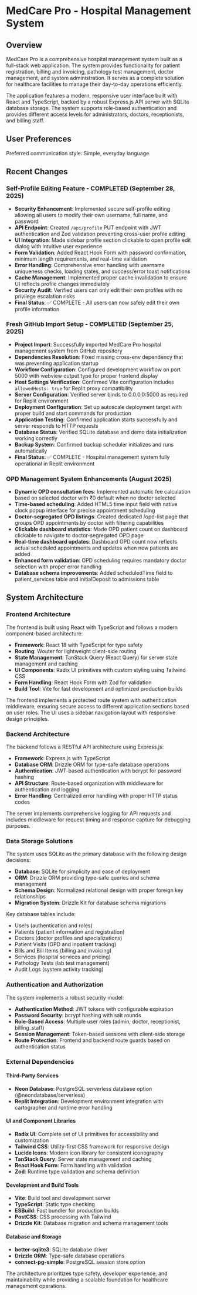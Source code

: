 # MedCare Pro - Hospital Management System

## Overview

MedCare Pro is a comprehensive hospital management system built as a full-stack web application. The system provides functionality for patient registration, billing and invoicing, pathology test management, doctor management, and system administration. It serves as a complete solution for healthcare facilities to manage their day-to-day operations efficiently.

The application features a modern, responsive user interface built with React and TypeScript, backed by a robust Express.js API server with SQLite database storage. The system supports role-based authentication and provides different access levels for administrators, doctors, receptionists, and billing staff.

## User Preferences

Preferred communication style: Simple, everyday language.

## Recent Changes

### Self-Profile Editing Feature - COMPLETED (September 28, 2025)
- **Security Enhancement**: Implemented secure self-profile editing allowing all users to modify their own username, full name, and password
- **API Endpoint**: Created `/api/profile` PUT endpoint with JWT authentication and Zod validation preventing cross-user profile editing
- **UI Integration**: Made sidebar profile section clickable to open profile edit dialog with intuitive user experience
- **Form Validation**: Added React Hook Form with password confirmation, minimum length requirements, and real-time validation
- **Error Handling**: Comprehensive error handling with username uniqueness checks, loading states, and success/error toast notifications
- **Cache Management**: Implemented proper cache invalidation to ensure UI reflects profile changes immediately
- **Security Audit**: Verified users can only edit their own profiles with no privilege escalation risks
- **Final Status**: ✅ COMPLETE - All users can now safely edit their own profile information

### Fresh GitHub Import Setup - COMPLETED (September 25, 2025)
- **Project Import**: Successfully imported MedCare Pro hospital management system from GitHub repository
- **Dependencies Resolution**: Fixed missing cross-env dependency that was preventing application startup
- **Workflow Configuration**: Configured development workflow on port 5000 with webview output type for proper frontend display
- **Host Settings Verification**: Confirmed Vite configuration includes `allowedHosts: true` for Replit proxy compatibility  
- **Server Configuration**: Verified server binds to 0.0.0.0:5000 as required for Replit environment
- **Deployment Configuration**: Set up autoscale deployment target with proper build and start commands for production
- **Application Testing**: Confirmed application starts successfully and server responds to HTTP requests
- **Database Status**: Verified SQLite database and demo data initialization working correctly
- **Backup System**: Confirmed backup scheduler initializes and runs automatically
- **Final Status**: ✅ COMPLETE - Hospital management system fully operational in Replit environment

### OPD Management System Enhancements (August 2025)
- **Dynamic OPD consultation fees**: Implemented automatic fee calculation based on selected doctor with ₹0 default when no doctor selected
- **Time-based scheduling**: Added HTML5 time input field with native clock popup interface for precise appointment scheduling  
- **Doctor-segregated OPD listings**: Created dedicated /opd-list page that groups OPD appointments by doctor with filtering capabilities
- **Clickable dashboard statistics**: Made OPD patient count on dashboard clickable to navigate to doctor-segregated OPD page
- **Real-time dashboard updates**: Dashboard OPD count now reflects actual scheduled appointments and updates when new patients are added
- **Enhanced form validation**: OPD scheduling requires mandatory doctor selection with proper error handling
- **Database schema improvements**: Added scheduledTime field to patient_services table and initialDeposit to admissions table

## System Architecture

### Frontend Architecture

The frontend is built using React with TypeScript and follows a modern component-based architecture:

- **Framework**: React 18 with TypeScript for type safety
- **Routing**: Wouter for lightweight client-side routing
- **State Management**: TanStack Query (React Query) for server state management and caching
- **UI Components**: Radix UI primitives with custom styling using Tailwind CSS
- **Form Handling**: React Hook Form with Zod for validation
- **Build Tool**: Vite for fast development and optimized production builds

The frontend implements a protected route system with authentication middleware, ensuring secure access to different application sections based on user roles. The UI uses a sidebar navigation layout with responsive design principles.

### Backend Architecture

The backend follows a RESTful API architecture using Express.js:

- **Framework**: Express.js with TypeScript
- **Database ORM**: Drizzle ORM for type-safe database operations
- **Authentication**: JWT-based authentication with bcrypt for password hashing
- **API Structure**: Route-based organization with middleware for authentication and logging
- **Error Handling**: Centralized error handling with proper HTTP status codes

The server implements comprehensive logging for API requests and includes middleware for request timing and response capture for debugging purposes.

### Data Storage Solutions

The system uses SQLite as the primary database with the following design decisions:

- **Database**: SQLite for simplicity and ease of deployment
- **ORM**: Drizzle ORM providing type-safe queries and schema management
- **Schema Design**: Normalized relational design with proper foreign key relationships
- **Migration System**: Drizzle Kit for database schema migrations

Key database tables include:
- Users (authentication and roles)
- Patients (patient information and registration)
- Doctors (doctor profiles and specializations)
- Patient Visits (OPD and inpatient tracking)
- Bills and Bill Items (billing and invoicing)
- Services (hospital services and pricing)
- Pathology Tests (lab test management)
- Audit Logs (system activity tracking)

### Authentication and Authorization

The system implements a robust security model:

- **Authentication Method**: JWT tokens with configurable expiration
- **Password Security**: bcrypt hashing with salt rounds
- **Role-Based Access**: Multiple user roles (admin, doctor, receptionist, billing_staff)
- **Session Management**: Token-based sessions with client-side storage
- **Route Protection**: Frontend and backend route guards based on authentication status

### External Dependencies

#### Third-Party Services
- **Neon Database**: PostgreSQL serverless database option (@neondatabase/serverless)
- **Replit Integration**: Development environment integration with cartographer and runtime error handling

#### UI and Component Libraries
- **Radix UI**: Complete set of UI primitives for accessibility and customization
- **Tailwind CSS**: Utility-first CSS framework for responsive design
- **Lucide Icons**: Modern icon library for consistent iconography
- **TanStack Query**: Server state management and caching
- **React Hook Form**: Form handling with validation
- **Zod**: Runtime type validation and schema definition

#### Development and Build Tools
- **Vite**: Build tool and development server
- **TypeScript**: Static type checking
- **ESBuild**: Fast bundler for production builds
- **PostCSS**: CSS processing with Tailwind
- **Drizzle Kit**: Database migration and schema management tools

#### Database and Storage
- **better-sqlite3**: SQLite database driver
- **Drizzle ORM**: Type-safe database operations
- **connect-pg-simple**: PostgreSQL session store option

The architecture prioritizes type safety, developer experience, and maintainability while providing a scalable foundation for healthcare management operations.